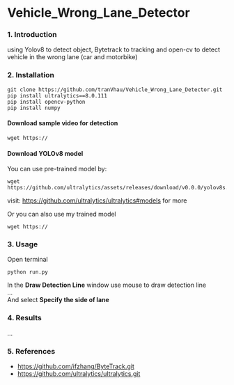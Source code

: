 # Vehicle_Wrong_Lane_Detector

### 1. Introduction

using Yolov8 to detect object, Bytetrack to tracking and open-cv to detect vehicle in the wrong lane (car and motorbike)

### 2. Installation

```
git clone https://github.com/tranVhau/Vehicle_Wrong_Lane_Detector.git
pip install ultralytics==8.0.111
pip install opencv-python
pip install numpy

```

#### Download sample video for detection

```
wget https://

```

#### Download YOLOv8 model

You can use pre-trained model by:

```
wget https://github.com/ultralytics/assets/releases/download/v0.0.0/yolov8s.pt
```

visit: https://github.com/ultralytics/ultralytics#models for more

Or you can also use my trained model

```
wget https://

```

### 3. Usage

Open terminal

```
python run.py
```

In the **Draw Detection Line** window use mouse to draw detection line <br>
...<br>
And select **Specify the side of lane** <br>

### 4. Results

...

### 5. References

- https://github.com/ifzhang/ByteTrack.git <br>
- https://github.com/ultralytics/ultralytics.git
